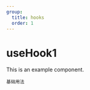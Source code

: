 ```yaml
---
group:
  title: hooks
  order: 1
---
```


# useHook1

This is an example component.

<code src="./demo/base.tsx">基础用法</code>
